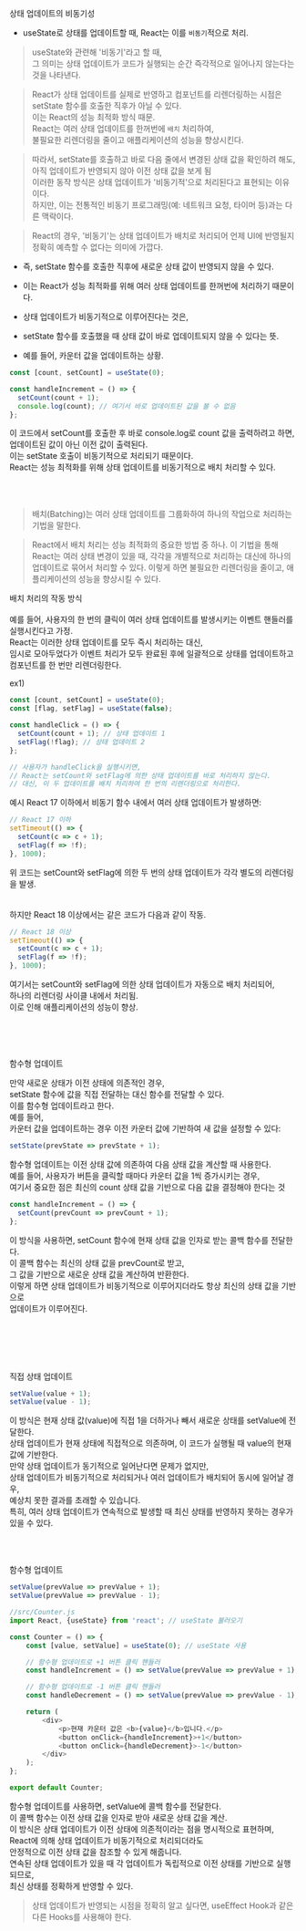 상태 업데이트의 비동기성<br>

- useState로 상태를 업데이트할 때, React는 이를 <code>비동기</code>적으로 처리. 

> useState와 관련해 '비동기'라고 할 때, <br>
그 의미는 상태 업데이트가 코드가 실행되는 순간 즉각적으로 일어나지 않는다는 것을 나타낸다.<br>

> React가 상태 업데이트를 실제로 반영하고 컴포넌트를 리렌더링하는 시점은 <br>
 setState 함수를 호출한 직후가 아닐 수 있다.<br>
이는 React의 성능 최적화 방식 때문. <br>
React는 여러 상태 업데이트를 한꺼번에 <code>배치</code> 처리하여, <br> 
불필요한 리렌더링을 줄이고 애플리케이션의 성능을 향상시킨다.  <br>


>따라서, setState를 호출하고 바로 다음 줄에서 변경된 상태 값을 확인하려 해도,  <br>
아직 업데이트가 반영되지 않아 이전 상태 값을 보게 됨 <br>
이러한 동작 방식은 상태 업데이트가 '비동기적'으로 처리된다고 표현되는 이유이다.  <br>
하지만, 이는 전통적인 비동기 프로그래밍(예: 네트워크 요청, 타이머 등)과는 다른 맥락이다. 

> React의 경우, '비동기'는 상태 업데이트가 배치로 처리되어 언제 UI에 반영될지 정확히 예측할 수 없다는 의미에 가깝다.<br>




- 즉, setState 함수를 호출한 직후에 새로운 상태 값이 반영되지 않을 수 있다. 
- 이는 React가 성능 최적화를 위해 여러 상태 업데이트를 한꺼번에 처리하기 때문이다. 






- 상태 업데이트가 비동기적으로 이루어진다는 것은, 
- setState 함수를 호출했을 때 상태 값이 바로 업데이트되지 않을 수 있다는 뜻. 
- 예를 들어, 카운터 값을 업데이트하는 상황.

```javascript
const [count, setCount] = useState(0);

const handleIncrement = () => {
  setCount(count + 1);
  console.log(count); // 여기서 바로 업데이트된 값을 볼 수 없음
};
```

이 코드에서 setCount를 호출한 후 바로 console.log로 count 값을 출력하려고 하면, <br>
업데이트된 값이 아닌 이전 값이 출력된다. <br>
이는 setState 호출이 비동기적으로 처리되기 때문이다. <br>
React는 성능 최적화를 위해 상태 업데이트를 비동기적으로 배치 처리할 수 있다.<br>






<br><br>

>배치(Batching)는 
여러 상태 업데이트를 그룹화하여 하나의 작업으로 처리하는 기법을 말한다. 

> React에서 배치 처리는 성능 최적화의 중요한 방법 중 하나. 이 기법을 통해 React는 여러 상태 변경이 있을 때, 각각을 개별적으로 처리하는 대신에 하나의 업데이트로 묶어서 처리할 수 있다. 이렇게 하면 불필요한 리렌더링을 줄이고, 애플리케이션의 성능을 향상시킬 수 있다.

배치 처리의 작동 방식<br><br>
예를 들어, 사용자의 한 번의 클릭이 여러 상태 업데이트를 발생시키는 이벤트 핸들러를 실행시킨다고 가정.<br> React는 이러한 상태 업데이트를 모두 즉시 처리하는 대신,<br> 임시로 모아두었다가 이벤트 처리가 모두 완료된 후에 일괄적으로 상태를 업데이트하고 <br>
컴포넌트를 한 번만 리렌더링한다.

ex1)
```javascript
const [count, setCount] = useState(0);
const [flag, setFlag] = useState(false);

const handleClick = () => {
  setCount(count + 1); // 상태 업데이트 1
  setFlag(!flag); // 상태 업데이트 2
};

// 사용자가 handleClick을 실행시키면,
// React는 setCount와 setFlag에 의한 상태 업데이트를 바로 처리하지 않는다.
// 대신, 이 두 업데이트를 배치 처리하여 한 번의 리렌더링으로 처리한다.
```


예시
React 17 이하에서 비동기 함수 내에서 여러 상태 업데이트가 발생하면:

```javascript
// React 17 이하
setTimeout(() => {
  setCount(c => c + 1);
  setFlag(f => !f);
}, 1000);
```
위 코드는 setCount와 setFlag에 의한 두 번의 상태 업데이트가 각각 별도의 리렌더링을 발생.<br>
<br><br>
하지만 React 18 이상에서는 같은 코드가 다음과 같이 작동.

```javascript
// React 18 이상
setTimeout(() => {
  setCount(c => c + 1);
  setFlag(f => !f);
}, 1000);
```
여기서는 setCount와 setFlag에 의한 상태 업데이트가 자동으로 배치 처리되어, <br>
하나의 리렌더링 사이클 내에서 처리됨. <br>
이로 인해 애플리케이션의 성능이 향상.<br>


<br><br><br>

함수형 업데이트<br>

만약 새로운 상태가 이전 상태에 의존적인 경우, <br>
setState 함수에 값을 직접 전달하는 대신 함수를 전달할 수 있다.<br>
이를 함수형 업데이트라고 한다. <br>
예를 들어, <br>
카운터 값을 업데이트하는 경우 이전 카운터 값에 기반하여 새 값을 설정할 수 있다:<br>

```javascript
setState(prevState => prevState + 1);
```


함수형 업데이트는 이전 상태 값에 의존하여 다음 상태 값을 계산할 때 사용한다. <br>
예를 들어, 사용자가 버튼을 클릭할 때마다 카운터 값을 1씩 증가시키는 경우, <br>
여기서 중요한 점은 최신의 count 상태 값을 기반으로 다음 값을 결정해야 한다는 것<br>

```javascript
const handleIncrement = () => {
  setCount(prevCount => prevCount + 1);
};
```
이 방식을 사용하면, setCount 함수에 현재 상태 값을 인자로 받는 콜백 함수를 전달한다. <br>
이 콜백 함수는 최신의 상태 값을 prevCount로 받고, <br>
그 값을 기반으로 새로운 상태 값을 계산하여 반환한다. <br>
이렇게 하면 상태 업데이트가 비동기적으로 이루어지더라도 항상 최신의 상태 값을 기반으로 <br>업데이트가 이루어진다.



<br><br><br><br><br>
직접 상태 업데이트
```javascript
setValue(value + 1);
setValue(value - 1);
```
이 방식은 현재 상태 값(value)에 직접 1을 더하거나 빼서 새로운 상태를 setValue에 전달한다.<br>
상태 업데이트가 현재 상태에 직접적으로 의존하며, 이 코드가 실행될 때 value의 현재 값에 기반한다.<br>
만약 상태 업데이트가 동기적으로 일어난다면 문제가 없지만, <br>
상태 업데이트가 비동기적으로 처리되거나 여러 업데이트가 배치되어 동시에 일어날 경우, <br>
예상치 못한 결과를 초래할 수 있습니다. <br>
특히, 여러 상태 업데이트가 연속적으로 발생할 때 최신 상태를 반영하지 못하는 경우가 있을 수 있다.<br>


<br><br>

함수형 업데이트

```javascript
setValue(prevValue => prevValue + 1);
setValue(prevValue => prevValue - 1);
```
```javascript
//src/Counter.js
import React, {useState} from 'react'; // useState 불러오기

const Counter = () => {
    const [value, setValue] = useState(0); // useState 사용

    // 함수형 업데이트로 +1 버튼 클릭 핸들러
    const handleIncrement = () => setValue(prevValue => prevValue + 1);

    // 함수형 업데이트로 -1 버튼 클릭 핸들러
    const handleDecrement = () => setValue(prevValue => prevValue - 1);

    return (
        <div>
            <p>현재 카운터 값은 <b>{value}</b>입니다.</p>
            <button onClick={handleIncrement}>+1</button>
            <button onClick={handleDecrement}>-1</button>
        </div>
    );
};

export default Counter;
```
함수형 업데이트를 사용하면, setValue에 콜백 함수를 전달한다. <br>
이 콜백 함수는 이전 상태 값을 인자로 받아 새로운 상태 값을 계산.<br>
이 방식은 상태 업데이트가 이전 상태에 의존적이라는 점을 명시적으로 표현하며, <br>
React에 의해 상태 업데이트가 비동기적으로 처리되더라도 <br>
안정적으로 이전 상태 값을 참조할 수 있게 해줍니다.<br>
연속된 상태 업데이트가 있을 때 각 업데이트가 독립적으로 이전 상태를 기반으로 실행되므로, <br>최신 상태를 정확하게 반영할 수 있다.












>상태 업데이트가 반영되는 시점을 정확히 알고 싶다면, 
>useEffect Hook과 같은 다른 Hooks를 사용해야 한다.